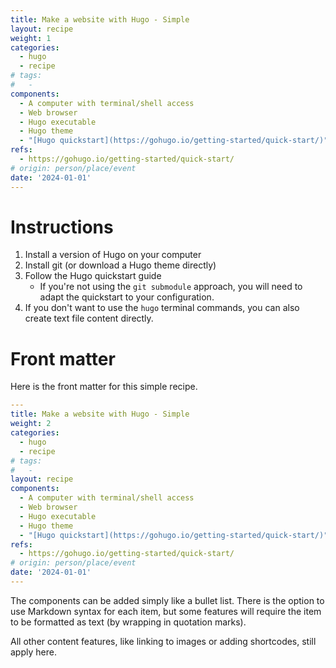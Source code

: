 ```yaml
---
title: Make a website with Hugo - Simple
layout: recipe
weight: 1
categories:
  - hugo
  - recipe
# tags:
#   - 
components:
  - A computer with terminal/shell access
  - Web browser
  - Hugo executable
  - Hugo theme
  - "[Hugo quickstart](https://gohugo.io/getting-started/quick-start/)"
refs:
  - https://gohugo.io/getting-started/quick-start/
# origin: person/place/event
date: '2024-01-01'
---
```


# Instructions

1. Install a version of Hugo on your computer
1. Install git (or download a Hugo theme directly)
1. Follow the Hugo quickstart guide
    - If you're not using the `git submodule` approach, you will need to adapt the quickstart to your configuration.
1. If you don't want to use the `hugo` terminal commands, you can also create text file content directly.

# Front matter

Here is the front matter for this simple recipe.

```yaml
---
title: Make a website with Hugo - Simple
weight: 2
categories:
  - hugo
  - recipe
# tags:
#   - 
layout: recipe
components:
  - A computer with terminal/shell access
  - Web browser
  - Hugo executable
  - Hugo theme
  - "[Hugo quickstart](https://gohugo.io/getting-started/quick-start/)"
refs:
  - https://gohugo.io/getting-started/quick-start/
# origin: person/place/event
date: '2024-01-01'
---
```

The components can be added simply like a bullet list. There is the option to use Markdown syntax for each item, but some features will require the item to be formatted as text (by wrapping in quotation marks).

All other content features, like linking to images or adding shortcodes, still apply here.